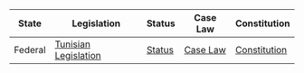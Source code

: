 | State | Legislation | Status | Case Law | Constitution |
|-------|-------------|--------|----------|--------------|
| Federal | [Tunisian Legislation](http://www.legislation.tn/) | [Status](http://www.legislation.tn/status) | [Case Law](http://www.legislation.tn/caselaw) | [Constitution](http://www.legislation.tn/constitution) |